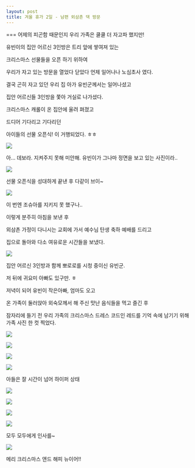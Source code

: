 ```yaml
---
layout: post
title: 겨울 휴가 2일 - 남편 외삼촌 댁 방문
---
```

===
어제의 피곤함 때문인지 우리 가족은 쿨쿨 더 자고파 했지만!

유빈이의 집안 어르신 3인방은 트리 앞에 쌓여져 있는

크리스마스 선물들을 오픈 하기 위하여

우리가 자고 있는 방문을 열었다 닫았다 언제 일어나나 노심초사 였다.

결국 곤히 자고 있던 우리 집 아가 유빈군께서는 일어나셨고

집안 어르신들 3인방을 쫓아 거실로 나가셨다.


크리스마스 캐롤이 온 집안에 울려 펴졌고

드디어 기다리고 기다리던

아이들의 선물 오픈식! 이 거행되었다. ㅎㅎ



![](http://2.bp.blogspot.com/-JIR6V3E6Qng/VKyqZkeF4II/AAAAAAAAFkQ/uH380zafe_o/s1600/20141225_091851.jpg)

아... 데보라. 지켜주지 못해 미안해. 유빈이가 그나마 정면을 보고 있는 사진이라..

![](http://3.bp.blogspot.com/-tYHBnrQAwx4/VKyqaAqnuyI/AAAAAAAAFkc/RYYA9NYpt8o/s1600/20141225_091925.jpg)

선물 오픈식을 성대하게 끝낸 후 다같이 브이~

![](http://2.bp.blogspot.com/-6HOLwnJtLZ0/VKyqZ7_5hdI/AAAAAAAAFkY/YF8whnU6zj4/s1600/20141225_091915.jpg)

이 번엔 조슈아를 지키지 못 했구나.. 


이렇게 분주히 아침을 보낸 후

외삼촌 가정이 다니시는 교회에 가서 예수님 탄생 축하 예배를 드리고

집으로 돌아와 다소 여유로운 시간들을 보냈다.


![](http://1.bp.blogspot.com/-cbtTPtAR9ZA/VKyqbPB32jI/AAAAAAAAFkk/XxSCnHQijBg/s1600/20141225_163357.jpg)

집안 어르신 3인방과 함께 뽀로로를 시청 중이신 유빈군.

저 뒤에 귀요미 아빠도 있구만. ㅎ

저녁이 되어 유빈이 작은아빠, 엄마도 오고 

온 가족이 둘러앉아 외숙모께서 해 주신 맛난 음식들을 먹고 즐긴 후

잠자리에 들기 전 우리 가족의 크리스마스 드레스 코드인 레드를 기억 속에 남기기 위해 가족 사진 한 컷 찍었다.

![](http://3.bp.blogspot.com/-HRteAOMDgwk/VKyjcvvu_hI/AAAAAAAAFhY/pIaosAoha3Y/s1600/DSC02050.JPG)


![](http://1.bp.blogspot.com/-3cze-RGXti0/VKyjiJiKYII/AAAAAAAAFhw/3GCy-zXxGQ4/s1600/DSC02053.JPG)


![](http://2.bp.blogspot.com/-LnMtqjJ_eDk/VKyjiv1B2FI/AAAAAAAAFh0/vOknIy98NUU/s1600/DSC02054.JPG)


![](http://2.bp.blogspot.com/-nKG3UpxSg90/VKylDR3b4ZI/AAAAAAAAFjM/BXr8QN93Yqg/s1600/DSC02053-SMILE.jpg)

아들은 잘 시간이 넘어 하이퍼 상태

![](http://3.bp.blogspot.com/-H2SKD17oq8Y/VKyji477SOI/AAAAAAAAFh4/rHn9gQ7uizs/s1600/DSC02055.JPG)


![](http://4.bp.blogspot.com/-I-RPUebjg1w/VKyjmwvWMzI/AAAAAAAAFiE/55MX1mfQ9Mk/s1600/DSC02056.JPG)


![](http://4.bp.blogspot.com/-RMeTyG-h5M0/VKyjnlI5VHI/AAAAAAAAFiQ/pCAlluXAjT4/s1600/DSC02057.JPG)


![](http://1.bp.blogspot.com/-0pClpnh7izk/VKyjs3GUK5I/AAAAAAAAFik/nemUmojzHdQ/s1600/DSC02060.JPG)

모두 모두에게 인사를~ 

![](http://1.bp.blogspot.com/-f8nlfTqGajI/VKyk7coPZhI/AAAAAAAAFjE/6Gb_WOx-8i0/s1600/DSC02053-MOTION.gif)

메리 크리스마스 앤드 해피 뉴이어!!


